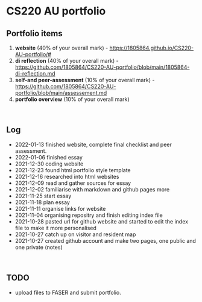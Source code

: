 # CS220 AU portfolio

## Portfolio items

1. **website** (40% of your overall mark) - https://1805864.github.io/CS220-AU-portfolio/#
2. **di reflection** (40% of your overall mark) - https://github.com/1805864/CS220-AU-portfolio/blob/main/1805864-di-reflection.md
3. **self-and peer-assessment** (10% of your overall mark) - https://github.com/1805864/CS220-AU-portfolio/blob/main/assessement.md
4. **portfolio overview** (10% of your overall mark) 

<br>

## Log
- 2022-01-13 finished website, complete final checklist and peer assessment.  
- 2022-01-06 finished essay
- 2021-12-30 coding website
- 2021-12-23 found html portfolio style template 
- 2021-12-16 researched into html websites
- 2021-12-09 read and gather sources for essay
- 2021-12-02 familiarise with markdown and github pages more
- 2021-11-25 start essay
- 2021-11-18 plan essay
- 2021-11-11 organise links for website
- 2021-11-04 organising repositry and finish editing index file
- 2021-10-28 pasted url for github website and started to edit the index file to make it more personalised
- 2021-10-27 catch up on visitor and resident map
- 2021-10-27 created github account and make two pages, one public and one private (notes)

<br>

## TODO
- upload files to FASER and submit portfolio.


